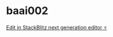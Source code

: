 # baai002

[Edit in StackBlitz next generation editor ⚡️](https://stackblitz.com/~/github.com/hotwellkz/baai002)